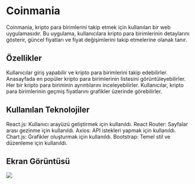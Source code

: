 <h1>Coinmania</h1>

Coinmania, kripto para birimlerini takip etmek için kullanılan bir web uygulamasıdır. Bu uygulama, kullanıcılara kripto para birimlerinin detaylarını gösterir, güncel fiyatları ve fiyat değişimlerini takip etmelerine olanak tanır.

<h2>Özellikler</h2>

Kullanıcılar giriş yapabilir ve kripto para birimlerini takip edebilirler.
Anasayfada en popüler kripto para birimlerinin listesini görüntüleyebilirler.
Her bir kripto para biriminin ayrıntılarını inceleyebilirler.
Kullanıcılar, kripto para birimlerinin geçmiş fiyatlarını grafikler üzerinde görebilirler.

<h2>Kullanılan Teknolojiler</h2>

React.js: Kullanıcı arayüzü geliştirmek için kullanıldı.
React Router: Sayfalar arası gezinme için kullanıldı.
Axios: API istekleri yapmak için kullanıldı.
Chart.js: Grafikler oluşturmak için kullanıldı.
Bootstrap: Temel stil ve düzenleme için kullanıldı.

<h2>Ekran Görüntüsü</h2>

![](formik_mvc_coin.gif)
